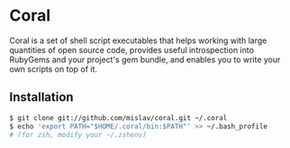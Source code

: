Coral
=====

Coral is a set of shell script executables that helps working with large
quantities of open source code, provides useful introspection into RubyGems and
your project's gem bundle, and enables you to write your own scripts on top of
it.

Installation
------------

~~~ sh
$ git clone git://github.com/mislav/coral.git ~/.coral
$ echo 'export PATH="$HOME/.coral/bin:$PATH"' >> ~/.bash_profile
# (for zsh, modify your ~/.zshenv)
~~~
